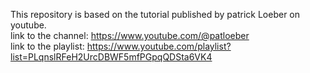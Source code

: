This repository is based on the tutorial published by patrick Loeber on youtube.<br>
link to the channel: https://www.youtube.com/@patloeber <br>
link to the playlist: https://www.youtube.com/playlist?list=PLqnslRFeH2UrcDBWF5mfPGpqQDSta6VK4 
